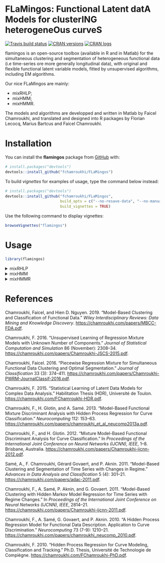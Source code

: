 
<!-- README.md is generated from README.Rmd. Please edit that file -->

# **FLaMingos**: **F**unctional **L**atent dat**A** **M**odels for cluster**ING** heterogene**O**us curve**S**

<!-- badges: start -->

[![Travis build
status](https://travis-ci.org/fchamroukhi/FLaMingos.svg?branch=master)](https://travis-ci.org/fchamroukhi/FLaMingos)
[![CRAN
versions](https://www.r-pkg.org/badges/version/flamingos)](https://CRAN.R-project.org/package=flamingos)
[![CRAN
logs](https://cranlogs.r-pkg.org/badges/flamingos)](https://CRAN.R-project.org/package=flamingos)
<!-- badges: end -->

flamingos is an open-source toolbox (available in R and in Matlab) for
the simultaneous clustering and segmentation of heterogeneous functional
data (i.e time-series ore more generally longitudinal data), with
original and flexible functional latent variable models, fitted by
unsupervised algorithms, including EM algorithms.

Our nice FLaMingos are mainly:

  - mixRHLP;
  - mixHMM;
  - mixHMMR.

The models and algorithms are developped and written in Matlab by Faicel
Chamroukhi, and translated and designed into R packages by Florian
Lecocq, Marius Bartcus and Faicel Chamroukhi.

# Installation

You can install the **flamingos** package from
[GitHub](https://github.com/fchamroukhi/FLaMingos) with:

``` r
# install.packages("devtools")
devtools::install_github("fchamroukhi/FLaMingos")
```

To build *vignettes* for examples of usage, type the command below
instead:

``` r
# install.packages("devtools")
devtools::install_github("fchamroukhi/FLaMingos", 
                         build_opts = c("--no-resave-data", "--no-manual"), 
                         build_vignettes = TRUE)
```

Use the following command to display vignettes:

``` r
browseVignettes("flamingos")
```

# Usage

``` r
library(flamingos)
```

<details>

<summary>mixRHLP</summary>

``` r
data("toydataset")
x <- toydataset$x
Y <- t(toydataset[,2:ncol(toydataset)])

K <- 3 # Number of clusters
R <- 3 # Number of regimes (polynomial regression components)
p <- 1 # Degree of the polynomials
q <- 1 # Order of the logistic regression (by default 1 for contiguous segmentation)
variance_type <- "heteroskedastic" # "heteroskedastic" or "homoskedastic" model

n_tries <- 1
max_iter <- 1000
threshold <- 1e-5
verbose <- TRUE
verbose_IRLS <- FALSE
init_kmeans <- TRUE

mixrhlp <- emMixRHLP(X = x, Y = Y, K, R, p, q, variance_type, init_kmeans, 
                     n_tries, max_iter, threshold, verbose, verbose_IRLS)
#> EM - mixRHLP: Iteration: 1 | log-likelihood: -18129.8169520025
#> EM - mixRHLP: Iteration: 2 | log-likelihood: -16642.732267463
#> EM - mixRHLP: Iteration: 3 | log-likelihood: -16496.947898833
#> EM - mixRHLP: Iteration: 4 | log-likelihood: -16391.6755568235
#> EM - mixRHLP: Iteration: 5 | log-likelihood: -16308.151649539
#> EM - mixRHLP: Iteration: 6 | log-likelihood: -16242.6749975019
#> EM - mixRHLP: Iteration: 7 | log-likelihood: -16187.9951484578
#> EM - mixRHLP: Iteration: 8 | log-likelihood: -16138.360050325
#> EM - mixRHLP: Iteration: 9 | log-likelihood: -16092.9430959116
#> EM - mixRHLP: Iteration: 10 | log-likelihood: -16053.588838999
#> EM - mixRHLP: Iteration: 11 | log-likelihood: -16020.7365667916
#> EM - mixRHLP: Iteration: 12 | log-likelihood: -15993.7513179937
#> EM - mixRHLP: Iteration: 13 | log-likelihood: -15972.7088032469
#> EM - mixRHLP: Iteration: 14 | log-likelihood: -15957.3889127412
#> EM - mixRHLP: Iteration: 15 | log-likelihood: -15946.5663566082
#> EM - mixRHLP: Iteration: 16 | log-likelihood: -15938.693534838
#> EM - mixRHLP: Iteration: 17 | log-likelihood: -15932.584112949
#> EM - mixRHLP: Iteration: 18 | log-likelihood: -15927.5299507605
#> EM - mixRHLP: Iteration: 19 | log-likelihood: -15923.1499635319
#> EM - mixRHLP: Iteration: 20 | log-likelihood: -15919.2392546398
#> EM - mixRHLP: Iteration: 21 | log-likelihood: -15915.6795793534
#> EM - mixRHLP: Iteration: 22 | log-likelihood: -15912.3944381959
#> EM - mixRHLP: Iteration: 23 | log-likelihood: -15909.327585346
#> EM - mixRHLP: Iteration: 24 | log-likelihood: -15906.4326405988
#> EM - mixRHLP: Iteration: 25 | log-likelihood: -15903.6678636145
#> EM - mixRHLP: Iteration: 26 | log-likelihood: -15900.9933370165
#> EM - mixRHLP: Iteration: 27 | log-likelihood: -15898.3692402859
#> EM - mixRHLP: Iteration: 28 | log-likelihood: -15895.7545341827
#> EM - mixRHLP: Iteration: 29 | log-likelihood: -15893.1056775993
#> EM - mixRHLP: Iteration: 30 | log-likelihood: -15890.3751610539
#> EM - mixRHLP: Iteration: 31 | log-likelihood: -15887.5097378815
#> EM - mixRHLP: Iteration: 32 | log-likelihood: -15884.4482946475
#> EM - mixRHLP: Iteration: 33 | log-likelihood: -15881.1193453446
#> EM - mixRHLP: Iteration: 34 | log-likelihood: -15877.4381561224
#> EM - mixRHLP: Iteration: 35 | log-likelihood: -15873.3037170772
#> EM - mixRHLP: Iteration: 36 | log-likelihood: -15868.595660791
#> EM - mixRHLP: Iteration: 37 | log-likelihood: -15863.171868441
#> EM - mixRHLP: Iteration: 38 | log-likelihood: -15856.8678694783
#> EM - mixRHLP: Iteration: 39 | log-likelihood: -15849.5002500459
#> EM - mixRHLP: Iteration: 40 | log-likelihood: -15840.8778843568
#> EM - mixRHLP: Iteration: 41 | log-likelihood: -15830.8267303162
#> EM - mixRHLP: Iteration: 42 | log-likelihood: -15819.2343887404
#> EM - mixRHLP: Iteration: 43 | log-likelihood: -15806.11425583
#> EM - mixRHLP: Iteration: 44 | log-likelihood: -15791.6651550126
#> EM - mixRHLP: Iteration: 45 | log-likelihood: -15776.2575311116
#> EM - mixRHLP: Iteration: 46 | log-likelihood: -15760.2525673176
#> EM - mixRHLP: Iteration: 47 | log-likelihood: -15743.6600428386
#> EM - mixRHLP: Iteration: 48 | log-likelihood: -15725.8494727209
#> EM - mixRHLP: Iteration: 49 | log-likelihood: -15705.5392028324
#> EM - mixRHLP: Iteration: 50 | log-likelihood: -15681.0330055801
#> EM - mixRHLP: Iteration: 51 | log-likelihood: -15650.7058006772
#> EM - mixRHLP: Iteration: 52 | log-likelihood: -15614.1891628978
#> EM - mixRHLP: Iteration: 53 | log-likelihood: -15574.3209962234
#> EM - mixRHLP: Iteration: 54 | log-likelihood: -15536.9561042095
#> EM - mixRHLP: Iteration: 55 | log-likelihood: -15505.9888676546
#> EM - mixRHLP: Iteration: 56 | log-likelihood: -15480.3479747868
#> EM - mixRHLP: Iteration: 57 | log-likelihood: -15456.7432033066
#> EM - mixRHLP: Iteration: 58 | log-likelihood: -15432.855894347
#> EM - mixRHLP: Iteration: 59 | log-likelihood: -15408.4123139152
#> EM - mixRHLP: Iteration: 60 | log-likelihood: -15384.7708355233
#> EM - mixRHLP: Iteration: 61 | log-likelihood: -15363.3704926307
#> EM - mixRHLP: Iteration: 62 | log-likelihood: -15344.3247788467
#> EM - mixRHLP: Iteration: 63 | log-likelihood: -15326.444200793
#> EM - mixRHLP: Iteration: 64 | log-likelihood: -15308.1502066517
#> EM - mixRHLP: Iteration: 65 | log-likelihood: -15288.3650661699
#> EM - mixRHLP: Iteration: 66 | log-likelihood: -15267.1380314858
#> EM - mixRHLP: Iteration: 67 | log-likelihood: -15245.8151021308
#> EM - mixRHLP: Iteration: 68 | log-likelihood: -15226.3007649639
#> EM - mixRHLP: Iteration: 69 | log-likelihood: -15209.9671868432
#> EM - mixRHLP: Iteration: 70 | log-likelihood: -15197.3697193674
#> EM - mixRHLP: Iteration: 71 | log-likelihood: -15187.8845852548
#> EM - mixRHLP: Iteration: 72 | log-likelihood: -15180.4065779427
#> EM - mixRHLP: Iteration: 73 | log-likelihood: -15174.1897193241
#> EM - mixRHLP: Iteration: 74 | log-likelihood: -15168.8680084075
#> EM - mixRHLP: Iteration: 75 | log-likelihood: -15164.1615627415
#> EM - mixRHLP: Iteration: 76 | log-likelihood: -15159.6679572457
#> EM - mixRHLP: Iteration: 77 | log-likelihood: -15155.1488045656
#> EM - mixRHLP: Iteration: 78 | log-likelihood: -15150.9231858137
#> EM - mixRHLP: Iteration: 79 | log-likelihood: -15147.2212168192
#> EM - mixRHLP: Iteration: 80 | log-likelihood: -15144.078942659
#> EM - mixRHLP: Iteration: 81 | log-likelihood: -15141.3516305636
#> EM - mixRHLP: Iteration: 82 | log-likelihood: -15138.8602529876
#> EM - mixRHLP: Iteration: 83 | log-likelihood: -15136.5059345662
#> EM - mixRHLP: Iteration: 84 | log-likelihood: -15134.2384537766
#> EM - mixRHLP: Iteration: 85 | log-likelihood: -15132.0298589309
#> EM - mixRHLP: Iteration: 86 | log-likelihood: -15129.8608706576
#> EM - mixRHLP: Iteration: 87 | log-likelihood: -15127.7157936565
#> EM - mixRHLP: Iteration: 88 | log-likelihood: -15125.5797196054
#> EM - mixRHLP: Iteration: 89 | log-likelihood: -15123.4372146492
#> EM - mixRHLP: Iteration: 90 | log-likelihood: -15121.2712280838
#> EM - mixRHLP: Iteration: 91 | log-likelihood: -15119.0622569401
#> EM - mixRHLP: Iteration: 92 | log-likelihood: -15116.7874031382
#> EM - mixRHLP: Iteration: 93 | log-likelihood: -15114.4192658119
#> EM - mixRHLP: Iteration: 94 | log-likelihood: -15111.9245293407
#> EM - mixRHLP: Iteration: 95 | log-likelihood: -15109.262047444
#> EM - mixRHLP: Iteration: 96 | log-likelihood: -15106.3802520661
#> EM - mixRHLP: Iteration: 97 | log-likelihood: -15103.2137059945
#> EM - mixRHLP: Iteration: 98 | log-likelihood: -15099.6787565231
#> EM - mixRHLP: Iteration: 99 | log-likelihood: -15095.6664401258
#> EM - mixRHLP: Iteration: 100 | log-likelihood: -15091.0341403017
#> EM - mixRHLP: Iteration: 101 | log-likelihood: -15085.5952981967
#> EM - mixRHLP: Iteration: 102 | log-likelihood: -15079.1100803411
#> EM - mixRHLP: Iteration: 103 | log-likelihood: -15071.2863215881
#> EM - mixRHLP: Iteration: 104 | log-likelihood: -15061.8155026615
#> EM - mixRHLP: Iteration: 105 | log-likelihood: -15050.4931948422
#> EM - mixRHLP: Iteration: 106 | log-likelihood: -15037.4728804542
#> EM - mixRHLP: Iteration: 107 | log-likelihood: -15023.5663638262
#> EM - mixRHLP: Iteration: 108 | log-likelihood: -15010.227713049
#> EM - mixRHLP: Iteration: 109 | log-likelihood: -14998.9216243488
#> EM - mixRHLP: Iteration: 110 | log-likelihood: -14990.3428946115
#> EM - mixRHLP: Iteration: 111 | log-likelihood: -14984.2931646741
#> EM - mixRHLP: Iteration: 112 | log-likelihood: -14980.0317050997
#> EM - mixRHLP: Iteration: 113 | log-likelihood: -14976.7574542595
#> EM - mixRHLP: Iteration: 114 | log-likelihood: -14973.9768267566
#> EM - mixRHLP: Iteration: 115 | log-likelihood: -14971.5304235767
#> EM - mixRHLP: Iteration: 116 | log-likelihood: -14969.3710026547
#> EM - mixRHLP: Iteration: 117 | log-likelihood: -14967.3301314624
#> EM - mixRHLP: Iteration: 118 | log-likelihood: -14965.1319732928
#> EM - mixRHLP: Iteration: 119 | log-likelihood: -14962.818626259
#> EM - mixRHLP: Iteration: 120 | log-likelihood: -14961.1657986148
#> EM - mixRHLP: Iteration: 121 | log-likelihood: -14960.1001793804
#> EM - mixRHLP: Iteration: 122 | log-likelihood: -14959.2029493404
#> EM - mixRHLP: Iteration: 123 | log-likelihood: -14958.3643653619
#> EM - mixRHLP: Iteration: 124 | log-likelihood: -14957.5579272948
#> EM - mixRHLP: Iteration: 125 | log-likelihood: -14956.7769206505
#> EM - mixRHLP: Iteration: 126 | log-likelihood: -14956.0220832192
#> EM - mixRHLP: Iteration: 127 | log-likelihood: -14955.2990068376
#> EM - mixRHLP: Iteration: 128 | log-likelihood: -14954.6080936987
#> EM - mixRHLP: Iteration: 129 | log-likelihood: -14953.9546052572
#> EM - mixRHLP: Iteration: 130 | log-likelihood: -14953.3424683065
#> EM - mixRHLP: Iteration: 131 | log-likelihood: -14952.7742704947
#> EM - mixRHLP: Iteration: 132 | log-likelihood: -14952.2512735504
#> EM - mixRHLP: Iteration: 133 | log-likelihood: -14951.7732467988
#> EM - mixRHLP: Iteration: 134 | log-likelihood: -14951.3384384815
#> EM - mixRHLP: Iteration: 135 | log-likelihood: -14950.9439547413
#> EM - mixRHLP: Iteration: 136 | log-likelihood: -14950.5860673359
#> EM - mixRHLP: Iteration: 137 | log-likelihood: -14950.2605961901
#> EM - mixRHLP: Iteration: 138 | log-likelihood: -14949.9632302133
#> EM - mixRHLP: Iteration: 139 | log-likelihood: -14949.6897803656
#> EM - mixRHLP: Iteration: 140 | log-likelihood: -14949.4363440458
#> EM - mixRHLP: Iteration: 141 | log-likelihood: -14949.1993934329
#> EM - mixRHLP: Iteration: 142 | log-likelihood: -14948.9758045711
#> EM - mixRHLP: Iteration: 143 | log-likelihood: -14948.7628462595
#> EM - mixRHLP: Iteration: 144 | log-likelihood: -14948.5581447387
#> EM - mixRHLP: Iteration: 145 | log-likelihood: -14948.3596363733
#> EM - mixRHLP: Iteration: 146 | log-likelihood: -14948.1655161518
#> EM - mixRHLP: Iteration: 147 | log-likelihood: -14947.9741866833
#> EM - mixRHLP: Iteration: 148 | log-likelihood: -14947.7842100466
#> EM - mixRHLP: Iteration: 149 | log-likelihood: -14947.5942633197
#> EM - mixRHLP: Iteration: 150 | log-likelihood: -14947.4030977377
#> EM - mixRHLP: Iteration: 151 | log-likelihood: -14947.2095010109
#> EM - mixRHLP: Iteration: 152 | log-likelihood: -14947.0122620331
#> EM - mixRHLP: Iteration: 153 | log-likelihood: -14946.8101371804
#> EM - mixRHLP: Iteration: 154 | log-likelihood: -14946.6018173877
#> EM - mixRHLP: Iteration: 155 | log-likelihood: -14946.3858952193
#> EM - mixRHLP: Iteration: 156 | log-likelihood: -14946.1608312027
#> EM - mixRHLP: Iteration: 157 | log-likelihood: -14945.9249187549
#> EM - mixRHLP: Iteration: 158 | log-likelihood: -14945.676247118
#> EM - mixRHLP: Iteration: 159 | log-likelihood: -14945.4126618353
#> EM - mixRHLP: Iteration: 160 | log-likelihood: -14945.1317224602
#> EM - mixRHLP: Iteration: 161 | log-likelihood: -14944.8306573941
#> EM - mixRHLP: Iteration: 162 | log-likelihood: -14944.5063160023
#> EM - mixRHLP: Iteration: 163 | log-likelihood: -14944.1551184229
#> EM - mixRHLP: Iteration: 164 | log-likelihood: -14943.7730037188
#> EM - mixRHLP: Iteration: 165 | log-likelihood: -14943.355377134
#> EM - mixRHLP: Iteration: 166 | log-likelihood: -14942.8970570836
#> EM - mixRHLP: Iteration: 167 | log-likelihood: -14942.3922219831
#> EM - mixRHLP: Iteration: 168 | log-likelihood: -14941.8343559995
#> EM - mixRHLP: Iteration: 169 | log-likelihood: -14941.2161912546
#> EM - mixRHLP: Iteration: 170 | log-likelihood: -14940.5296397031
#> EM - mixRHLP: Iteration: 171 | log-likelihood: -14939.7657190993
#> EM - mixRHLP: Iteration: 172 | log-likelihood: -14938.9144460343
#> EM - mixRHLP: Iteration: 173 | log-likelihood: -14937.9647057519
#> EM - mixRHLP: Iteration: 174 | log-likelihood: -14936.9040831122
#> EM - mixRHLP: Iteration: 175 | log-likelihood: -14935.7186499891
#> EM - mixRHLP: Iteration: 176 | log-likelihood: -14934.3927038884
#> EM - mixRHLP: Iteration: 177 | log-likelihood: -14932.9084527435
#> EM - mixRHLP: Iteration: 178 | log-likelihood: -14931.245639997
#> EM - mixRHLP: Iteration: 179 | log-likelihood: -14929.3811026273
#> EM - mixRHLP: Iteration: 180 | log-likelihood: -14927.2882537299
#> EM - mixRHLP: Iteration: 181 | log-likelihood: -14924.9364821865
#> EM - mixRHLP: Iteration: 182 | log-likelihood: -14922.2904675358
#> EM - mixRHLP: Iteration: 183 | log-likelihood: -14919.3094231961
#> EM - mixRHLP: Iteration: 184 | log-likelihood: -14915.9463144684
#> EM - mixRHLP: Iteration: 185 | log-likelihood: -14912.1471647651
#> EM - mixRHLP: Iteration: 186 | log-likelihood: -14907.8506901999
#> EM - mixRHLP: Iteration: 187 | log-likelihood: -14902.9887290339
#> EM - mixRHLP: Iteration: 188 | log-likelihood: -14897.4883102736
#> EM - mixRHLP: Iteration: 189 | log-likelihood: -14891.27676833
#> EM - mixRHLP: Iteration: 190 | log-likelihood: -14884.2919447409
#> EM - mixRHLP: Iteration: 191 | log-likelihood: -14876.4995909623
#> EM - mixRHLP: Iteration: 192 | log-likelihood: -14867.9179321727
#> EM - mixRHLP: Iteration: 193 | log-likelihood: -14858.6442978196
#> EM - mixRHLP: Iteration: 194 | log-likelihood: -14848.8804338117
#> EM - mixRHLP: Iteration: 195 | log-likelihood: -14838.9872847758
#> EM - mixRHLP: Iteration: 196 | log-likelihood: -14829.6292321768
#> EM - mixRHLP: Iteration: 197 | log-likelihood: -14821.8717823403
#> EM - mixRHLP: Iteration: 198 | log-likelihood: -14816.6461672058
#> EM - mixRHLP: Iteration: 199 | log-likelihood: -14813.7497363742
#> EM - mixRHLP: Iteration: 200 | log-likelihood: -14812.2267827519
#> EM - mixRHLP: Iteration: 201 | log-likelihood: -14811.4198287137
#> EM - mixRHLP: Iteration: 202 | log-likelihood: -14811.0049217051
#> EM - mixRHLP: Iteration: 203 | log-likelihood: -14810.7960368513
#> EM - mixRHLP: Iteration: 204 | log-likelihood: -14810.6883875777

mixrhlp$summary()
#> ------------------------
#> Fitted mixRHLP model
#> ------------------------
#> 
#> MixRHLP model with K = 3 clusters and R = 3 regimes:
#> 
#>  log-likelihood nu       AIC       BIC       ICL
#>       -14810.69 41 -14851.69 -14880.41 -14880.41
#> 
#> Clustering table (Number of curves in each clusters):
#> 
#>  1  2  3 
#> 10 10 10 
#> 
#> Mixing probabilities (cluster weights):
#>          1         2         3
#>  0.3333333 0.3333333 0.3333333
#> 
#> 
#> --------------------
#> Cluster 1 (k = 1):
#> 
#> Regression coefficients for each regime/segment r (r=1...R):
#> 
#>     Beta(r = 1) Beta(r = 2) Beta(r = 3)
#> 1     6.8902863   5.1134337  3.90153421
#> X^1   0.9265632  -0.3959402  0.08748466
#> 
#> Variances:
#> 
#>  Sigma2(r = 1) Sigma2(r = 2) Sigma2(r = 3)
#>       0.981915     0.9787717     0.9702211
#> 
#> --------------------
#> Cluster 2 (k = 2):
#> 
#> Regression coefficients for each regime/segment r (r=1...R):
#> 
#>     Beta(r = 1) Beta(r = 2) Beta(r = 3)
#> 1     6.3513369    4.214736   6.6536553
#> X^1  -0.2449377    0.839666   0.1024863
#> 
#> Variances:
#> 
#>  Sigma2(r = 1) Sigma2(r = 2) Sigma2(r = 3)
#>      0.9498285     0.9270384      1.001413
#> 
#> --------------------
#> Cluster 3 (k = 3):
#> 
#> Regression coefficients for each regime/segment r (r=1...R):
#> 
#>     Beta(r = 1) Beta(r = 2) Beta(r = 3)
#> 1    4.96556671   6.7326717   4.8807183
#> X^1  0.08880479   0.4984443   0.1350271
#> 
#> Variances:
#> 
#>  Sigma2(r = 1) Sigma2(r = 2) Sigma2(r = 3)
#>      0.9559969       1.03849     0.9506928

mixrhlp$plot()
```

<img src="man/figures/README-unnamed-chunk-6-1.png" style="display: block; margin: auto;" /><img src="man/figures/README-unnamed-chunk-6-2.png" style="display: block; margin: auto;" /><img src="man/figures/README-unnamed-chunk-6-3.png" style="display: block; margin: auto;" /><img src="man/figures/README-unnamed-chunk-6-4.png" style="display: block; margin: auto;" /><img src="man/figures/README-unnamed-chunk-6-5.png" style="display: block; margin: auto;" />

</details>

<details>

<summary>mixHMM</summary>

``` r
data("toydataset")
Y <- t(toydataset[,2:ncol(toydataset)])

K <- 3 # Number of clusters
R <- 3 # Number of regimes (HMM states)
variance_type <- "heteroskedastic" # "heteroskedastic" or "homoskedastic" model

ordered_states <- TRUE
n_tries <- 1
max_iter <- 1000
init_kmeans <- TRUE
threshold <- 1e-6
verbose <- TRUE

mixhmm <- emMixHMM(Y = Y, K, R, variance_type, ordered_states, init_kmeans, 
                   n_tries, max_iter, threshold, verbose)
#> EM - mixHMMs: Iteration: 1 | log-likelihood: -19054.7157954833
#> EM - mixHMMs: Iteration: 2 | log-likelihood: -15386.7973253636
#> EM - mixHMMs: Iteration: 3 | log-likelihood: -15141.8435629464
#> EM - mixHMMs: Iteration: 4 | log-likelihood: -15058.7251666378
#> EM - mixHMMs: Iteration: 5 | log-likelihood: -15055.5058566489
#> EM - mixHMMs: Iteration: 6 | log-likelihood: -15055.4877310423
#> EM - mixHMMs: Iteration: 7 | log-likelihood: -15055.4876146553

mixhmm$summary()
#> -----------------------
#> Fitted mixHMM model
#> -----------------------
#> 
#> MixHMM model with K = 3 clusters and R = 3 regimes:
#> 
#>  log-likelihood nu       AIC       BIC
#>       -15055.49 41 -15096.49 -15125.21
#> 
#> Clustering table (Number of curves in each clusters):
#> 
#>  1  2  3 
#> 10 10 10 
#> 
#> Mixing probabilities (cluster weights):
#>          1         2         3
#>  0.3333333 0.3333333 0.3333333
#> 
#> 
#> -------------------
#> Cluster 1 (k = 1):
#> 
#> Means:
#> 
#>    r = 1    r = 2    r = 3
#>  7.00202 4.964273 3.979626
#> 
#> Variances:
#> 
#>  Sigma2(r = 1) Sigma2(r = 2) Sigma2(r = 3)
#>      0.9858726     0.9884542     0.9651437
#> 
#> -------------------
#> Cluster 2 (k = 2):
#> 
#> Means:
#> 
#>     r = 1    r = 2    r = 3
#>  4.987066 6.963998 4.987279
#> 
#> Variances:
#> 
#>  Sigma2(r = 1) Sigma2(r = 2) Sigma2(r = 3)
#>      0.9578459      1.045573      0.952294
#> 
#> -------------------
#> Cluster 3 (k = 3):
#> 
#> Means:
#> 
#>     r = 1    r = 2    r = 3
#>  6.319189 4.583954 6.722627
#> 
#> Variances:
#> 
#>  Sigma2(r = 1) Sigma2(r = 2) Sigma2(r = 3)
#>      0.9571803     0.9504731       1.01553

mixhmm$plot()
```

<img src="man/figures/README-unnamed-chunk-7-1.png" style="display: block; margin: auto;" /><img src="man/figures/README-unnamed-chunk-7-2.png" style="display: block; margin: auto;" /><img src="man/figures/README-unnamed-chunk-7-3.png" style="display: block; margin: auto;" />

</details>

<details>

<summary>mixHMMR</summary>

``` r
data("toydataset")
x <- toydataset$x
Y <- t(toydataset[,2:ncol(toydataset)])

K <- 3 # Number of clusters
R <- 3 # Number of regimes/states
p <- 1 # Degree of the polynomial regression
variance_type <- "heteroskedastic" # "heteroskedastic" or "homoskedastic" model

ordered_states <- TRUE
n_tries <- 1
max_iter <- 1000
init_kmeans <- TRUE
threshold <- 1e-6
verbose <- TRUE

mixhmmr <- emMixHMMR(X = x, Y = Y, K, R, p, variance_type, ordered_states, 
                     init_kmeans, n_tries, max_iter, threshold, verbose)
#> EM - mixHMMR: Iteration: 1 | log-likelihood: -18975.6323298895
#> EM - mixHMMR: Iteration: 2 | log-likelihood: -15198.5811534058
#> EM - mixHMMR: Iteration: 3 | log-likelihood: -15118.0350455527
#> EM - mixHMMR: Iteration: 4 | log-likelihood: -15086.2933826057
#> EM - mixHMMR: Iteration: 5 | log-likelihood: -15084.2502053712
#> EM - mixHMMR: Iteration: 6 | log-likelihood: -15083.7770153797
#> EM - mixHMMR: Iteration: 7 | log-likelihood: -15083.3586992156
#> EM - mixHMMR: Iteration: 8 | log-likelihood: -15082.8291034608
#> EM - mixHMMR: Iteration: 9 | log-likelihood: -15082.2407744542
#> EM - mixHMMR: Iteration: 10 | log-likelihood: -15081.6808462523
#> EM - mixHMMR: Iteration: 11 | log-likelihood: -15081.175618676
#> EM - mixHMMR: Iteration: 12 | log-likelihood: -15080.5819574865
#> EM - mixHMMR: Iteration: 13 | log-likelihood: -15079.3118011276
#> EM - mixHMMR: Iteration: 14 | log-likelihood: -15076.8073408977
#> EM - mixHMMR: Iteration: 15 | log-likelihood: -15073.8399600893
#> EM - mixHMMR: Iteration: 16 | log-likelihood: -15067.6884092484
#> EM - mixHMMR: Iteration: 17 | log-likelihood: -15054.9127597414
#> EM - mixHMMR: Iteration: 18 | log-likelihood: -15049.4000307536
#> EM - mixHMMR: Iteration: 19 | log-likelihood: -15049.0221351022
#> EM - mixHMMR: Iteration: 20 | log-likelihood: -15048.997021329
#> EM - mixHMMR: Iteration: 21 | log-likelihood: -15048.9949507534

mixhmmr$summary()
#> ------------------------
#> Fitted mixHMMR model
#> ------------------------
#> 
#> MixHMMR model with K = 3 clusters and R = 3 regimes:
#> 
#>  log-likelihood nu       AIC       BIC       ICL
#>       -15048.99 50 -15098.99 -15134.02 -15134.02
#> 
#> Clustering table (Number of curves in each clusters):
#> 
#>  1  2  3 
#> 10 10 10 
#> 
#> Mixing probabilities (cluster weights):
#>          1         2         3
#>  0.3333333 0.3333333 0.3333333
#> 
#> 
#> --------------------
#> Cluster 1 (k = 1):
#> 
#> Regression coefficients for each regime/segment r (r=1...R):
#> 
#>     Beta(r = 1) Beta(r = 2) Beta(r = 3)
#> 1     6.3552432   4.2868818   6.5327846
#> X^1  -0.2865404   0.6907212   0.2429291
#> 
#> Variances:
#> 
#>  Sigma2(r = 1) Sigma2(r = 2) Sigma2(r = 3)
#>      0.9587975     0.9481068       1.01388
#> 
#> --------------------
#> Cluster 2 (k = 2):
#> 
#> Regression coefficients for each regime/segment r (r=1...R):
#> 
#>     Beta(r = 1) Beta(r = 2) Beta(r = 3)
#> 1      6.870328   5.1511267   3.9901300
#> X^1    1.204150  -0.4601777  -0.0155753
#> 
#> Variances:
#> 
#>  Sigma2(r = 1) Sigma2(r = 2) Sigma2(r = 3)
#>      0.9776399     0.9895623       0.96457
#> 
#> --------------------
#> Cluster 3 (k = 3):
#> 
#> Regression coefficients for each regime/segment r (r=1...R):
#> 
#>     Beta(r = 1) Beta(r = 2) Beta(r = 3)
#> 1     4.9512819   6.8393804   4.9076599
#> X^1   0.2099508   0.2822775   0.1031626
#> 
#> Variances:
#> 
#>  Sigma2(r = 1) Sigma2(r = 2) Sigma2(r = 3)
#>      0.9576192      1.045043      0.952047

mixhmmr$plot()
```

<img src="man/figures/README-unnamed-chunk-8-1.png" style="display: block; margin: auto;" /><img src="man/figures/README-unnamed-chunk-8-2.png" style="display: block; margin: auto;" /><img src="man/figures/README-unnamed-chunk-8-3.png" style="display: block; margin: auto;" />

</details>

# References

<div id="refs" class="references">

<div id="ref-Chamroukhi-FDA-2018">

Chamroukhi, Faicel, and Hien D. Nguyen. 2019. “Model-Based Clustering
and Classification of Functional Data.” *Wiley Interdisciplinary
Reviews: Data Mining and Knowledge Discovery*.
<https://chamroukhi.com/papers/MBCC-FDA.pdf>.

</div>

<div id="ref-Chamroukhi-RobustEMMixReg2015">

Chamroukhi, F. 2016. “Unsupervised Learning of Regression Mixture Models
with Unknown Number of Components.” *Journal of Statistical Computation
and Simulation* 86 (November): 2308–34.
<https://chamroukhi.com/papers/Chamroukhi-JSCS-2015.pdf>.

</div>

<div id="ref-Chamroukhi-PWRM-2016">

Chamroukhi, Faicel. 2016. “Piecewise Regression Mixture for Simultaneous
Functional Data Clustering and Optimal Segmentation.” *Journal of
Classification* 33 (3): 374–411.
<https://chamroukhi.com/papers/Chamroukhi-PWRM-JournalClassif-2016.pdf>.

</div>

<div id="ref-Chamroukhi-HDR-2015">

Chamroukhi, F. 2015. “Statistical Learning of Latent Data Models for
Complex Data Analysis.” Habilitation Thesis (HDR), Université de Toulon.
<https://chamroukhi.com/FChamroukhi-HDR.pdf>.

</div>

<div id="ref-Chamroukhi-FMDA-neucomp2013">

Chamroukhi, F., H. Glotin, and A. Samé. 2013. “Model-Based Functional
Mixture Discriminant Analysis with Hidden Process Regression for Curve
Classification.” *Neurocomputing* 112: 153–63.
<https://chamroukhi.com/papers/chamroukhi_et_al_neucomp2013a.pdf>.

</div>

<div id="ref-Chamroukhi-IJCNN-2012">

Chamroukhi, F., and H. Glotin. 2012. “Mixture Model-Based Functional
Discriminant Analysis for Curve Classification.” In *Proceedings of the
International Joint Conference on Neural Networks (IJCNN), IEEE*, 1–8.
Brisbane, Australia.
<https://chamroukhi.com/papers/Chamroukhi-ijcnn-2012.pdf>.

</div>

<div id="ref-Chamroukhi-MixRHLP-2011">

Samé, A., F. Chamroukhi, Gérard Govaert, and P. Aknin. 2011.
“Model-Based Clustering and Segmentation of Time Series with Changes
in Regime.” *Advances in Data Analysis and Classification* 5 (4):
301–21. <https://chamroukhi.com/papers/adac-2011.pdf>.

</div>

<div id="ref-Chamroukhi-IJCNN-2011">

Chamroukhi, F., A. Samé, P. Aknin, and G. Govaert. 2011. “Model-Based
Clustering with Hidden Markov Model Regression for Time Series with
Regime Changes.” In *Proceedings of the International Joint Conference
on Neural Networks (IJCNN), IEEE*, 2814–21.
<https://chamroukhi.com/papers/Chamroukhi-ijcnn-2011.pdf>.

</div>

<div id="ref-chamroukhi_et_al_neurocomp2010">

Chamroukhi, F., A. Samé, G. Govaert, and P. Aknin. 2010. “A Hidden
Process Regression Model for Functional Data Description. Application to
Curve Discrimination.” *Neurocomputing* 73 (7-9): 1210–21.
<https://chamroukhi.com/papers/chamroukhi_neucomp_2010.pdf>.

</div>

<div id="ref-Chamroukhi_PhD_2010">

Chamroukhi, F. 2010. “Hidden Process Regression for Curve Modeling,
Classification and Tracking.” Ph.D. Thesis, Université de Technologie de
Compiègne. <https://chamroukhi.com/FChamroukhi-PhD.pdf>.

</div>

</div>
